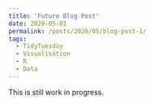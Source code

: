 ```yaml
---
title: 'Future Blog Post'
date: 2020-05-01
permalink: /posts/2020/05/blog-post-1/
tags:
  - TidyTuesday
  - Visualisation
  - R
  - Data
---
```


This is still work in progress. 

